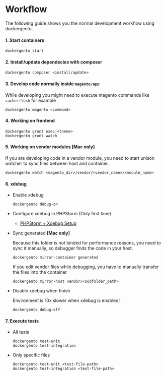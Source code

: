 # Workflow

The following guide shows you the normal development workflow using dockergento.

#### 1. Start containers

```
dockergento start
```
	
#### 2. Install/update dependecies with composer

```
dockergento composer <install/update>
```

#### 3. Develop code normally inside `magento/app`

While developing you might need to execute magento commands like `cache:flush` for example

```
dockergento magento <command>
```

#### 4. Working on frontend

```
dockergento grunt exec:<theme>
dockergento grunt watch
```

#### 5. Working on vendor modules [Mac only]

If you are developing code in a vendor module, you need to start unison watcher to sync files between host and container.

```
dockergento watch <magento_dir>/vendor/<vendor_name>/<module_name>
```

#### 6. xdebug

* Enable xdebug

	```
	dockergento debug-on
	```
		
* Configure xdebug in PHPStorm (Only first time)

	* [PHPStorm + Xdebug Setup](./xdebug_phpstorm.md)

* Sync generated **[Mac only]** 

	Because this folder is not binded for performance reasons, you need to sync it manually, so debugger finds the code in your host.

	```
	dockergento mirror-container generated
	```
		
	If you edit vendor files while debugging, you have to manually transfer the files into the container
		
	```
	dockergento mirror-host vendor/<subfolder_path>
	```
		
* Disable xdebug when finish 

	Environment is 10x slower when xdebug is enabled!

	```
	dockergento debug-off
	```
 
#### 7. Execute tests

* All tests

	```
	dockergento test-unit
	dockergento test-integration
	```
	
* Only specific files

	```
	dockergento test-unit <test-file-path>
	dockergento test-integration <test-file-path>
	```
